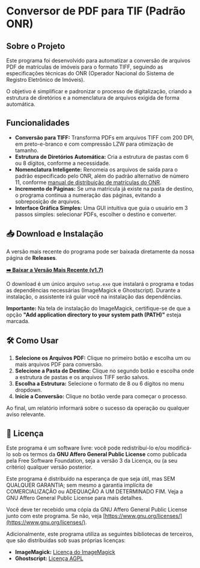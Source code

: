 # Conversor de PDF para TIF (Padrão ONR)

## Sobre o Projeto

Este programa foi desenvolvido para automatizar a conversão de arquivos PDF de matrículas de imóveis para o formato TIFF, seguindo as especificações técnicas do ONR (Operador Nacional do Sistema de Registro Eletrônico de Imóveis).

O objetivo é simplificar e padronizar o processo de digitalização, criando a estrutura de diretórios e a nomenclatura de arquivos exigida de forma automática.

## Funcionalidades

* **Conversão para TIFF:** Transforma PDFs em arquivos TIFF com 200 DPI, em preto-e-branco e com compressão LZW para otimização de tamanho.
* **Estrutura de Diretórios Automática:** Cria a estrutura de pastas com 6 ou 8 dígitos, conforme a necessidade.
* **Nomenclatura Inteligente:** Renomeia os arquivos de saída para o padrão especificado pelo ONR, além do padrão alternativo de número 11, conforme [manual de distribuição de matrículas do ONR](https://www.registrodeimoveis.org.br/intranet/arquivos/upload/geral/instrucaoes_envio__imagens_livro_2.pdf).
* **Incremento de Páginas:** Se uma matrícula já existe na pasta de destino, o programa continua a numeração das páginas, evitando a sobreposição de arquivos.
* **Interface Gráfica Simples:** Uma GUI intuitiva que guia o usuário em 3 passos simples: selecionar PDFs, escolher o destino e converter.

## 📥 Download e Instalação

A versão mais recente do programa pode ser baixada diretamente da nossa página de **Releases**.

**[➡️ Baixar a Versão Mais Recente (v1.7)](https://github.com/rafa-alves6/converter-pdf-onr/releases/latest)**

O download é um único arquivo `setup.exe` que instalará o programa e todas as dependências necessárias (ImageMagick e Ghostscript). Durante a instalação, o assistente irá guiar você na instalação das dependências.

**Importante:** Na tela de instalação do ImageMagick, certifique-se de que a opção **"Add application directory to your system path (PATH)"** esteja marcada.

## 🛠️ Como Usar

1.  **Selecione os Arquivos PDF:** Clique no primeiro botão e escolha um ou mais arquivos PDF para conversão.
2.  **Selecione a Pasta de Destino:** Clique no segundo botão e escolha onde a estrutura de pastas e os arquivos TIFF serão salvos.
3.  **Escolha a Estrutura:** Selecione o formato de 8 ou 6 dígitos no menu dropdown.
4.  **Inicie a Conversão:** Clique no botão verde para começar o processo.

Ao final, um relatório informará sobre o sucesso da operação ou qualquer aviso relevante.

## 📜 Licença

Este programa é um software livre: você pode redistribuí-lo e/ou modificá-lo sob os termos da **GNU Affero General Public License** como publicada pela Free Software Foundation, seja a versão 3 da Licença, ou (a seu critério) qualquer versão posterior.

Este programa é distribuído na esperança de que seja útil, mas SEM QUALQUER GARANTIA; sem mesmo a garantia implícita de COMERCIALIZAÇÃO ou ADEQUAÇÃO A UM DETERMINADO FIM. Veja a GNU Affero General Public License para mais detalhes.

Você deve ter recebido uma cópia da GNU Affero General Public License junto com este programa. Se não, veja [https://www.gnu.org/licenses/](https://www.gnu.org/licenses/).

Adicionalmente, este programa utiliza as seguintes bibliotecas de terceiros, que são distribuídas sob suas próprias licenças:
* **ImageMagick:** [Licença do ImageMagick](https://imagemagick.org/script/license.php)
* **Ghostscript:** [Licença AGPL](https://artifex.com/licensing/gnu-agpl-v3)

